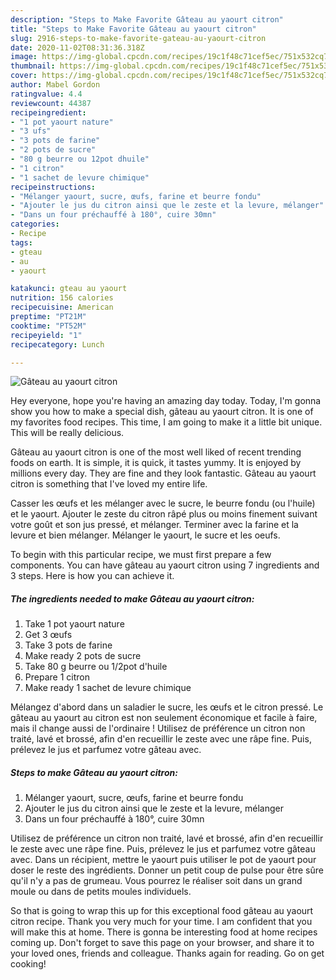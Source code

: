 ```yaml
---
description: "Steps to Make Favorite Gâteau au yaourt citron"
title: "Steps to Make Favorite Gâteau au yaourt citron"
slug: 2916-steps-to-make-favorite-gateau-au-yaourt-citron
date: 2020-11-02T08:31:36.318Z
image: https://img-global.cpcdn.com/recipes/19c1f48c71cef5ec/751x532cq70/gateau-au-yaourt-citron-photo-principale-de-la-recette.jpg
thumbnail: https://img-global.cpcdn.com/recipes/19c1f48c71cef5ec/751x532cq70/gateau-au-yaourt-citron-photo-principale-de-la-recette.jpg
cover: https://img-global.cpcdn.com/recipes/19c1f48c71cef5ec/751x532cq70/gateau-au-yaourt-citron-photo-principale-de-la-recette.jpg
author: Mabel Gordon
ratingvalue: 4.4
reviewcount: 44387
recipeingredient:
- "1 pot yaourt nature"
- "3 ufs"
- "3 pots de farine"
- "2 pots de sucre"
- "80 g beurre ou 12pot dhuile"
- "1 citron"
- "1 sachet de levure chimique"
recipeinstructions:
- "Mélanger yaourt, sucre, œufs, farine et beurre fondu"
- "Ajouter le jus du citron ainsi que le zeste et la levure, mélanger"
- "Dans un four préchauffé à 180°, cuire 30mn"
categories:
- Recipe
tags:
- gteau
- au
- yaourt

katakunci: gteau au yaourt 
nutrition: 156 calories
recipecuisine: American
preptime: "PT21M"
cooktime: "PT52M"
recipeyield: "1"
recipecategory: Lunch

---
```



![Gâteau au yaourt citron](https://img-global.cpcdn.com/recipes/19c1f48c71cef5ec/751x532cq70/gateau-au-yaourt-citron-photo-principale-de-la-recette.jpg)

Hey everyone, hope you're having an amazing day today. Today, I'm gonna show you how to make a special dish, gâteau au yaourt citron. It is one of my favorites food recipes. This time, I am going to make it a little bit unique. This will be really delicious.

Gâteau au yaourt citron is one of the most well liked of recent trending foods on earth. It is simple, it is quick, it tastes yummy. It is enjoyed by millions every day. They are fine and they look fantastic. Gâteau au yaourt citron is something that I've loved my entire life.

Casser les œufs et les mélanger avec le sucre, le beurre fondu (ou l&#39;huile) et le yaourt. Ajouter le zeste du citron râpé plus ou moins finement suivant votre goût et son jus pressé, et mélanger. Terminer avec la farine et la levure et bien mélanger. Mélanger le yaourt, le sucre et les oeufs.


To begin with this particular recipe, we must first prepare a few components. You can have gâteau au yaourt citron using 7 ingredients and 3 steps. Here is how you can achieve it.

<!--inarticleads1-->

##### The ingredients needed to make Gâteau au yaourt citron:

1. Take 1 pot yaourt nature
1. Get 3 œufs
1. Take 3 pots de farine
1. Make ready 2 pots de sucre
1. Take 80 g beurre ou 1/2pot d&#39;huile
1. Prepare 1 citron
1. Make ready 1 sachet de levure chimique


Mélangez d&#39;abord dans un saladier le sucre, les œufs et le citron pressé. Le gâteau au yaourt au citron est non seulement économique et facile à faire, mais il change aussi de l&#39;ordinaire ! Utilisez de préférence un citron non traité, lavé et brossé, afin d&#39;en recueillir le zeste avec une râpe fine. Puis, prélevez le jus et parfumez votre gâteau avec. 

<!--inarticleads2-->

##### Steps to make Gâteau au yaourt citron:

1. Mélanger yaourt, sucre, œufs, farine et beurre fondu
1. Ajouter le jus du citron ainsi que le zeste et la levure, mélanger
1. Dans un four préchauffé à 180°, cuire 30mn


Utilisez de préférence un citron non traité, lavé et brossé, afin d&#39;en recueillir le zeste avec une râpe fine. Puis, prélevez le jus et parfumez votre gâteau avec. Dans un récipient, mettre le yaourt puis utiliser le pot de yaourt pour doser le reste des ingrédients. Donner un petit coup de pulse pour être sûre qu&#39;il n&#39;y a pas de grumeau. Vous pourrez le réaliser soit dans un grand moule ou dans de petits moules individuels. 

So that is going to wrap this up for this exceptional food gâteau au yaourt citron recipe. Thank you very much for your time. I am confident that you will make this at home. There is gonna be interesting food at home recipes coming up. Don't forget to save this page on your browser, and share it to your loved ones, friends and colleague. Thanks again for reading. Go on get cooking!

